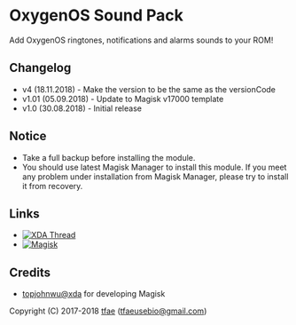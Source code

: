 OxygenOS Sound Pack
==========

Add OxygenOS ringtones, notifications and alarms sounds to your ROM!


## Changelog
* v4    (18.11.2018) - Make the version to be the same as the versionCode
* v1.01 (05.09.2018) - Update to Magisk v17000 template
* v1.0  (30.08.2018) - Initial release


## Notice
* Take a full backup before installing the module.
* You should use latest Magisk Manager to install this module. If you meet any problem under installation from Magisk Manager, please try to install it from recovery.


## Links
* [![XDA Thread](https://img.shields.io/badge/XDA-Thread-orange.svg)](https://forum.xda-developers.com/apps/magisk/magisk-oxygenos-sound-pack-v4-t3868542)
* [![Magisk](https://img.shields.io/badge/Magisk-v17%2B-brightgreen.svg)](https://forum.xda-developers.com/apps/magisk/official-magisk-v7-universal-systemless-t3473445)


## Credits
* <a href="https://forum.xda-developers.com/member.php?u=4470081">topjohnwu@xda</a> for developing Magisk


Copyright (C) 2017-2018 <a href="https://forum.xda-developers.com/member.php?u=4470081">tfae</a> (tfaeusebio@gmail.com)

